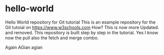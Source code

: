 # hello-world
Hello World repository for Git tutorial
This is an example repository for the Git tutoial on https://www.w3schools.com
How?
This is now more Updated. and removed.
This repository is built step by step in the tutorial.
Yes I know now the pull also the fetch and merge combo.




Again AGian agian